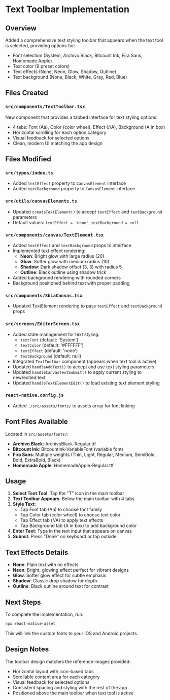 # Text Toolbar Implementation

## Overview

Added a comprehensive text styling toolbar that appears when the text tool is selected, providing options for:

- Font selection (System, Archivo Black, Bitcount Ink, Fira Sans, Homemade Apple)
- Text color (9 preset colors)
- Text effects (None, Neon, Glow, Shadow, Outline)
- Text background (None, Black, White, Gray, Red, Blue)

## Files Created

### `src/components/TextToolbar.tsx`

New component that provides a tabbed interface for text styling options:

- 4 tabs: Font (Aa), Color (color wheel), Effect (//A), Background (A in box)
- Horizontal scrolling for each option category
- Visual feedback for selected options
- Clean, modern UI matching the app design

## Files Modified

### `src/types/index.ts`

- Added `textEffect` property to `CanvasElement` interface
- Added `textBackground` property to `CanvasElement` interface

### `src/utils/canvasElements.ts`

- Updated `createTextElement()` to accept `textEffect` and `textBackground` parameters
- Default values: `textEffect = 'none'`, `textBackground = null`

### `src/components/canvas/TextElement.tsx`

- Added `textEffect` and `textBackground` props to interface
- Implemented text effect rendering:
  - **Neon**: Bright glow with large radius (20)
  - **Glow**: Softer glow with medium radius (10)
  - **Shadow**: Dark shadow offset (3, 3) with radius 5
  - **Outline**: Black outline using shadow trick
- Added background rendering with rounded corners
- Background positioned behind text with proper padding

### `src/components/SkiaCanvas.tsx`

- Updated TextElement rendering to pass `textEffect` and `textBackground` props

### `src/screens/EditorScreen.tsx`

- Added state management for text styling:
  - `textFont` (default: 'System')
  - `textColor` (default: '#FFFFFF')
  - `textEffect` (default: 'none')
  - `textBackground` (default: null)
- Integrated `TextToolbar` component (appears when text tool is active)
- Updated `handleAddText()` to accept and use text styling parameters
- Updated `handleCanvasTextSubmit()` to apply current styling to new/edited text
- Updated `handleTextElementEdit()` to load existing text element styling

### `react-native.config.js`

- Added `./src/assets/fonts/` to assets array for font linking

## Font Files Available

Located in `src/assets/fonts/`:

- **Archivo Black**: ArchivoBlack-Regular.ttf
- **Bitcount Ink**: BitcountInk-VariableFont (variable font)
- **Fira Sans**: Multiple weights (Thin, Light, Regular, Medium, SemiBold, Bold, ExtraBold, Black)
- **Homemade Apple**: HomemadeApple-Regular.ttf

## Usage

1. **Select Text Tool**: Tap the "T" icon in the main toolbar
2. **Text Toolbar Appears**: Below the main toolbar with 4 tabs
3. **Style Text**:
   - Tap Font tab (Aa) to choose font family
   - Tap Color tab (color wheel) to choose text color
   - Tap Effect tab (//A) to apply text effects
   - Tap Background tab (A in box) to add background color
4. **Enter Text**: Type in the text input that appears on canvas
5. **Submit**: Press "Done" on keyboard or tap outside

## Text Effects Details

- **None**: Plain text with no effects
- **Neon**: Bright, glowing effect perfect for vibrant designs
- **Glow**: Softer glow effect for subtle emphasis
- **Shadow**: Classic drop shadow for depth
- **Outline**: Black outline around text for contrast

## Next Steps

To complete the implementation, run:

```bash
npx react-native-asset
```

This will link the custom fonts to your iOS and Android projects.

## Design Notes

The toolbar design matches the reference images provided:

- Horizontal layout with icon-based tabs
- Scrollable content area for each category
- Visual feedback for selected options
- Consistent spacing and styling with the rest of the app
- Positioned above the main toolbar when text tool is active
